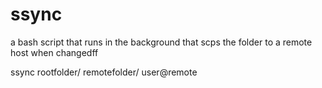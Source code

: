 # ssync

a bash script that runs in the background that scps the folder to a remote host when changedff

ssync rootfolder/ remotefolder/ user@remote

